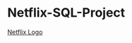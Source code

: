 # Netflix-SQL-Project

[Netflix Logo](https://github.com/SShailesh-Dev/Netflix-SQL-Project/blob/main/Netflix-SQL-Project.png)
